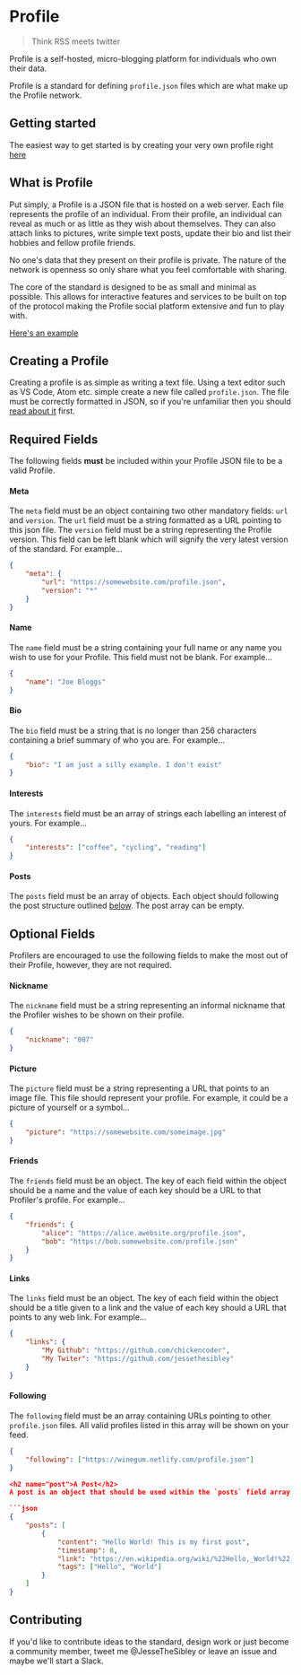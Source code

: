 # Profile

> Think RSS meets twitter

Profile is a self-hosted, micro-blogging platform for individuals who own their data.

Profile is a standard for defining `profile.json` files which are what make up the Profile network.

## Getting started
The easiest way to get started is by creating your very own profile right [here](https://github.com/chickencoder/profile-starter)

## What is Profile
Put simply, a Profile is a JSON file that is hosted on a web server. Each file represents the profile of an individual. From their profile, an individual can reveal as much or as little as they wish about themselves. They can also attach links to pictures, write simple text posts, update their bio and list their hobbies and fellow profile friends.

No one's data that they present on their profile is private. The nature of the network is openness so only share what you feel comfortable with sharing.

The core of the standard is designed to be as small and minimal as possible. This allows for interactive features and services to be built on top of the protocol making the Profile social platform extensive and fun to play with.

[Here's an example](https://winegum.netlify.com/profile.json)

## Creating a Profile
Creating a profile is as simple as writing a text file. Using a text editor such as VS Code, Atom etc. simple create a new file called `profile.json`. The file must be correctly formatted in JSON, so if you're unfamiliar then you should [read about it](https://www.w3schools.com/js/js_json_syntax.asp) first.

## Required Fields
The following fields **must** be included within your Profile JSON file to be a valid Profile.

#### Meta
The `meta` field must be an object containing two other mandatory fields: `url` and `version`. The `url` field must be a string formatted as a URL pointing to this json file. The `version` field must be a string representing the Profile version. This field can be left blank which will signify the very latest version of the standard. For example...

```json
{
    "meta": {
        "url": "https://somewebsite.com/profile.json",
        "version": "*"
    }
}
```

#### Name
The `name` field must be a string containing your full name or any name you wish to use for your Profile. This field must not be blank. For example...

```json
{
    "name": "Joe Bloggs"
}
```

#### Bio
The `bio` field must be a string that is no longer than 256 characters containing a brief summary of who you are. For example...

```json
{
    "bio": "I am just a silly example. I don't exist"
}
```

#### Interests
The `interests` field must be an array of strings each labelling an interest of yours. For example...

```json
{
    "interests": ["coffee", "cycling", "reading"]
}
```

#### Posts
The `posts` field must be an array of objects. Each object should following the post structure outlined [below](#post). The post array can be empty. 

## Optional Fields
Profilers are encouraged to use the following fields to make the most out of their Profile, however, they are not required.

#### Nickname
The `nickname` field must be a string representing an informal nickname that the Profiler wishes to be shown on their profile.

```json
{
    "nickname": "007"
}
```

#### Picture
The `picture` field must be a string representing a URL that points to an image file. This file should represent your profile. For example, it could be a picture of yourself or a symbol...

```json
{
    "picture": "https://somewebsite.com/someimage.jpg" 
}
```

#### Friends
The `friends` field must be an object. The key of each field within the object should be a name and the value of each key should be a URL to that Profiler's profile. For example...

```json
{
    "friends": {
        "alice": "https://alice.awebsite.org/profile.json",
        "bob": "https://bob.somewebsite.com/profile.json"
    }
}
```

#### Links
The `links` field must be an object. The key of each field within the object should be a title given to a link and the value of each key should a URL that points to any web link. For example...

```json
{
    "links": {
        "My Github": "https://github.com/chickencoder",
        "My Twiter": "https://github.com/jessethesibley"
    }
}
```
#### Following
The `following` field must be an array containing URLs pointing to other `profile.json` files. All valid profiles listed in this array will be shown on your feed.

```json
{
    "following": ["https://winegum.netlify.com/profile.json"]
}

<h2 name="post">A Post</h2>
A post is an object that should be used within the `posts` field array. Each object must contain a `content` field and `timestamp` field. Optionally a post can contain an `link` field, and a `tags` field. The `content` field must be a string that is 256 characters or less, the `timestamp` field must be a number formatted as a UNIX timestamp representing the time of the post, the `link` field must be a string containing URL relating to the content of the post and the `tags` field must be an array containing strings of categories the post could be related to. For example...

```json
{
    "posts": [
        {
            "content": "Hello World! This is my first post",
            "timestamp": 0,
            "link": "https://en.wikipedia.org/wiki/%22Hello,_World!%22_program",
            "tags": ["Hello", "World"]
        }
    ]
}
```

## Contributing
If you'd like to contribute ideas to the standard, design work or just become a community member, tweet me @JesseTheSibley or leave an issue and maybe we'll start a Slack.